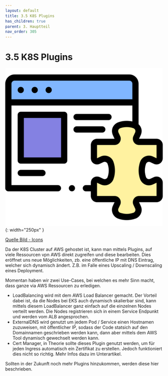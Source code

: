 ```yaml
---
layout: default
title: 3.5 K8S Plugins
has_children: true
parent: 3. Hauptteil
nav_order: 305
---
```


# 3.5 K8S Plugins

![Plugins](../ressources/icons/plugin.png){: width="250px" }

[Quelle Bild - Icons](../anhang/600-quellen.html#64-icons)

Da der K8S Cluster auf AWS gehostet ist, kann man mittels Plugins, auf viele Ressourcen vpn AWS direkt zugreifen und diese bearbeiten.
Dies eröffnet uns neue Möglichkeiten, zb. eine öffentliche IP mit DNS Eintrag, welcher sich dynamisch ändert. Z.B. im Falle eines Upscaling / Downscaling eines Deployment.

Momentan haben wir zwei Use-Cases, bei welchen es mehr Sinn macht, dass ganze via AWS Ressourcen zu erledigen.

* LoadBalancing wird mit dem AWS Load Balancer gemacht. Der Vorteil dabei ist, da die Nodes bei EKS auch dynamisch skalierbar sind, kann mittels diesem LoadBalancer ganz einfach auf die einzelnen Nodes verteilt werden. Die Nodes registrieren sich in einem Service Endpunkt und werden vom ALB angesprochen.
* ExternalDNS wird genutzt um jedem Pod / Service einen Hostnamen zuzuweisen, mit öffentlicher IP, sodass der Code statsich auf den Domainnamen geschrieben werden kann, dann aber mittels dem AWS Tool dynamisch gewechselt werden kann.
* Cert Manager, in Theorie sollte dieses Plugin genutzt werden, um für jeden Ingress automatisch ein Zertifikat zu erstellen. Jedoch funktioniert dies nicht so richtig. Mehr Infos dazu im Unterartikel.

Sollten in der Zukunft noch mehr Plugins hinzukommen, werden diese hier beschrieben.
